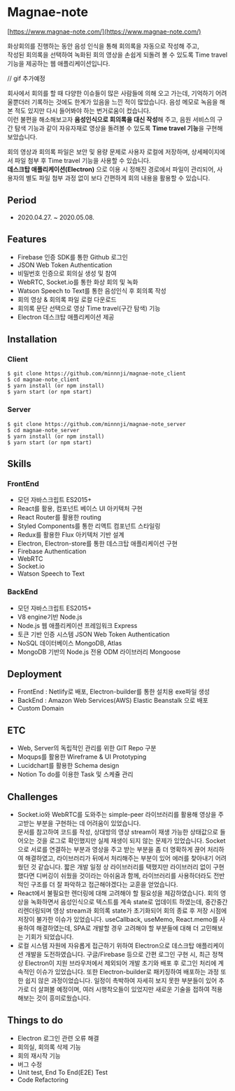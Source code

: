 # Magnae-note

[https://www.magnae-note.com/](https://www.magnae-note.com/)

화상회의를 진행하는 동안 음성 인식을 통해 회의록을 자동으로 작성해 주고,   
작성된 회의록을 선택하여 녹화된 회의 영상을 손쉽게 되돌려 볼 수 있도록 Time travel 기능을 제공하는 웹 애플리케이션입니다.

// gif 추가예정

회사에서 회의를 할 때 다양한 이슈들이 많은 사람들에 의해 오고 가는데, 기억하기 어려울뿐더러 기록하는 것에도 한계가 있음을 느낀 적이 많았습니다.
음성 메모로 녹음을 해본 적도 있지만 다시 들어봐야 하는 번거로움이 컸습니다.   
이런 불편을 해소해보고자 **음성인식으로 회의록을 대신 작성**해 주고, 음원 서비스의 구간 탐색 기능과 같이 자유자재로 영상을 돌려볼 수 있도록 **Time travel 기능**을 구현해보았습니다.

회의 영상과 회의록 파일은 보안 및 용량 문제로 사용자 로컬에 저장하며, 상세페이지에서 파일 첨부 후 Time travel 기능을 사용할 수 있습니다.   
**데스크탑 애플리케이션(Electron)** 으로 이용 시 정해진 경로에서 파일이 관리되어, 사용자의 별도 파일 첨부 과정 없이 보다 간편하게 회의 내용을 활용할 수 있습니다.

## Period

- 2020.04.27. ~ 2020.05.08.

## Features

- Firebase 인증 SDK를 통한 Github 로그인
- JSON Web Token Authentication
- 비밀번호 인증으로 회의실 생성 및 참여
- WebRTC, Socket.io를 통한 화상 회의 및 녹화
- Watson Speech to Text를 통한 음성인식 후 회의록 작성
- 회의 영상 & 회의록 파일 로컬 다운로드
- 회의록 문단 선택으로 영상 Time travel(구간 탐색) 기능
- Electron 데스크탑 애플리케이션 제공

## Installation

### Client

```
$ git clone https://github.com/minnnji/magnae-note_client
$ cd magnae-note_client
$ yarn install (or npm install)
$ yarn start (or npm start)
```

### Server

```
$ git clone https://github.com/minnnji/magnae-note_server
$ cd magnae-note_server
$ yarn install (or npm install)
$ yarn start (or npm start)
```

## Skills

### FrontEnd

- 모던 자바스크립트 ES2015+
- React를 활용, 컴포넌트 베이스 UI 아키텍처 구현
- React Router를 활용한 routing
- Styled Components를 통한 리액트 컴포넌트 스타일링
- Redux를 활용한 Flux 아키텍처 기반 설계
- Electron, Electron-store를 통한 데스크탑 애플리케이션 구현
- Firebase Authentication
- WebRTC
- Socket.io
- Watson Speech to Text

### BackEnd

- 모던 자바스크립트 ES2015+
- V8 engine기반 Node.js
- Node.js 웹 애플리케이션 프레임워크 Express
- 토큰 기반 인증 시스템 JSON Web Token Authentication
- NoSQL 데이터베이스 MongoDB, Atlas
- MongoDB 기반의 Node.js 전용 ODM 라이브러리 Mongoose

## Deployment

- FrontEnd : Netlify로 배포, Electron-builder를 통한 설치용 exe파일 생성
- BackEnd : Amazon Web Services(AWS) Elastic Beanstalk 으로 배포
- Custom Domain

## ETC

- Web, Server의 독립적인 관리를 위한 GIT Repo 구분
- Moqups를 활용한 Wireframe & UI Prototyping
- Lucidchart를 활용한 Schema design
- Notion To do를 이용한 Task 및 스케쥴 관리


## Challenges

- Socket.io와 WebRTC를 도와주는 simple-peer 라이브러리를 활용해 영상을 주고받는 부분을 구현하는 데 어려움이 있었습니다.   
문서를 참고하여 코드를 작성, 상대방의 영상 stream이 재생 가능한 상태값으로 들어오는 것을 로그로 확인했지만 실제 재생이 되지 않는 문제가 있었습니다. Socket으로 서로를 연결하는 부분과 영상을 주고 받는 부분을 좀 더 명확하게 끊어 처리하여 해결하였고, 라이브러리가 뒤에서 처리해주는 부분이 있어 에러를 찾아내기 어려웠던 것 같습니다. 짧은 개발 일정 상 라이브러리를 택했지만 라이브러리 없이 구현했다면 디버깅이 쉬웠을 것이라는 아쉬움과 함께, 라이브러리를 사용하더라도 전반적인 구조를 더 잘 파악하고 접근해야겠다는 교훈을 얻었습니다.
- React에서 불필요한 렌더링에 대해 고려해야 할 필요성을 체감하였습니다. 회의 영상을 녹화하면서 음성인식으로 텍스트를 계속 state로 업데이트 하였는데, 중간중간 리렌더링되며 영상 stream과 회의록 state가 초기화되어 회의 종료 후 저장 시점에 저장이 불가한 이슈가 있었습니다. useCallback, useMemo, React.memo를 사용하여 해결하였는데, SPA로 개발할 경우 고려해야 할 부분들에 대해 더 고민해보는 기회가 되었습니다.
- 로컬 시스템 자원에 자유롭게 접근하기 위하여 Electron으로 데스크탑 애플리케이션 개발을 도전하였습니다. 구글/Firebase 등으로 간편 로그인 구현 시, 최근 정책 상 Electron이 지원 브라우저에서 제외되어 개발 초기와 배포 후 로그인 처리에 계속적인 이슈가 있었습니다. 또한 Electron-builder로 패키징하여 배포하는 과정 또한 쉽지 않은 과정이었습니다. 일정이 촉박하여 자세히 보지 못한 부분들이 있어 추가로 더 살펴볼 예정이며, 여러 시행착오들이 있었지만 새로운 기술을 접하여 적용해보는 것이 흥미로웠습니다.

## Things to do

- Electron 로그인 관련 오류 해결
- 회의실, 회의록 삭제 기능
- 회의 재시작 기능
- 버그 수정
- Unit test, End To End(E2E) Test
- Code Refactoring
